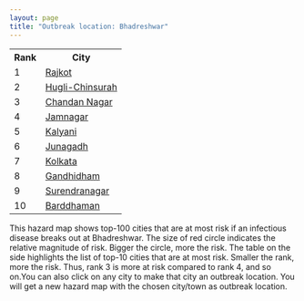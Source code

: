 ```yaml
---
layout: page
title: "Outbreak location: Bhadreshwar"
---
```

<div class="flex-container">
<div class="flex-item-left" id="mapid">
<script src="https://buda-magenta.github.io/hazard_map/load_map.js"></script>

<script>
var marker_outbreak = L.marker([22.910184, 69.899418],{"autoPan": true}).addTo(map); marker_outbreak.bindTooltip("Bhadreshwar").openTooltip();

var circle_1 = L.circle([22.305199, 70.802834], {"pane": "markerPane", "color": "red", "fill": true, "fillOpacity": 0.2, "fillRule": "evenodd", "lineCap": "round", "lineJoin": "round", "opacity": 1.0, "radius": 77103, "stroke": true, "weight": 3}).addTo(map);
circle_1.bindTooltip("Rajkot<br>rank: 1<br>hazard index: 0.077104")
circle_1.bindPopup('<a href="https://buda-magenta.github.io/hazard_map/Rajkot">Rajkot</a>')

var circle_2 = L.circle([22.901200, 88.389900], {"pane": "markerPane", "color": "red", "fill": true, "fillOpacity": 0.2, "fillRule": "evenodd", "lineCap": "round", "lineJoin": "round", "opacity": 1.0, "radius": 54794, "stroke": true, "weight": 3}).addTo(map);
circle_2.bindTooltip("Hugli-Chinsurah<br>rank: 2<br>hazard index: 0.054794")
circle_2.bindPopup('<a href="https://buda-magenta.github.io/hazard_map/Hugli-Chinsurah">Hugli-Chinsurah</a>')

var circle_3 = L.circle([26.505476, 93.977739], {"pane": "markerPane", "color": "red", "fill": true, "fillOpacity": 0.2, "fillRule": "evenodd", "lineCap": "round", "lineJoin": "round", "opacity": 1.0, "radius": 51621, "stroke": true, "weight": 3}).addTo(map);
circle_3.bindTooltip("Chandan Nagar<br>rank: 3<br>hazard index: 0.051622")
circle_3.bindPopup('<a href="https://buda-magenta.github.io/hazard_map/Chandan_Nagar">Chandan Nagar</a>')

var circle_4 = L.circle([22.473242, 70.055210], {"pane": "markerPane", "color": "red", "fill": true, "fillOpacity": 0.2, "fillRule": "evenodd", "lineCap": "round", "lineJoin": "round", "opacity": 1.0, "radius": 31710, "stroke": true, "weight": 3}).addTo(map);
circle_4.bindTooltip("Jamnagar<br>rank: 4<br>hazard index: 0.031711")
circle_4.bindPopup('<a href="https://buda-magenta.github.io/hazard_map/Jamnagar">Jamnagar</a>')

var circle_5 = L.circle([22.974972, 88.434591], {"pane": "markerPane", "color": "red", "fill": true, "fillOpacity": 0.2, "fillRule": "evenodd", "lineCap": "round", "lineJoin": "round", "opacity": 1.0, "radius": 31112, "stroke": true, "weight": 3}).addTo(map);
circle_5.bindTooltip("Kalyani<br>rank: 5<br>hazard index: 0.031112")
circle_5.bindPopup('<a href="https://buda-magenta.github.io/hazard_map/Kalyani">Kalyani</a>')

var circle_6 = L.circle([21.517410, 70.464275], {"pane": "markerPane", "color": "red", "fill": true, "fillOpacity": 0.2, "fillRule": "evenodd", "lineCap": "round", "lineJoin": "round", "opacity": 1.0, "radius": 19186, "stroke": true, "weight": 3}).addTo(map);
circle_6.bindTooltip("Junagadh<br>rank: 6<br>hazard index: 0.019186")
circle_6.bindPopup('<a href="https://buda-magenta.github.io/hazard_map/Junagadh">Junagadh</a>')

var circle_7 = L.circle([22.541418, 88.357691], {"pane": "markerPane", "color": "red", "fill": true, "fillOpacity": 0.2, "fillRule": "evenodd", "lineCap": "round", "lineJoin": "round", "opacity": 1.0, "radius": 15165, "stroke": true, "weight": 3}).addTo(map);
circle_7.bindTooltip("Kolkata<br>rank: 7<br>hazard index: 0.015165")
circle_7.bindPopup('<a href="https://buda-magenta.github.io/hazard_map/Kolkata">Kolkata</a>')

var circle_8 = L.circle([23.071874, 70.131715], {"pane": "markerPane", "color": "red", "fill": true, "fillOpacity": 0.2, "fillRule": "evenodd", "lineCap": "round", "lineJoin": "round", "opacity": 1.0, "radius": 14899, "stroke": true, "weight": 3}).addTo(map);
circle_8.bindTooltip("Gandhidham<br>rank: 8<br>hazard index: 0.014900")
circle_8.bindPopup('<a href="https://buda-magenta.github.io/hazard_map/Gandhidham">Gandhidham</a>')

var circle_9 = L.circle([22.750000, 71.666667], {"pane": "markerPane", "color": "red", "fill": true, "fillOpacity": 0.2, "fillRule": "evenodd", "lineCap": "round", "lineJoin": "round", "opacity": 1.0, "radius": 10653, "stroke": true, "weight": 3}).addTo(map);
circle_9.bindTooltip("Surendranagar<br>rank: 9<br>hazard index: 0.010654")
circle_9.bindPopup('<a href="https://buda-magenta.github.io/hazard_map/Surendranagar">Surendranagar</a>')

var circle_10 = L.circle([23.250000, 87.750000], {"pane": "markerPane", "color": "red", "fill": true, "fillOpacity": 0.2, "fillRule": "evenodd", "lineCap": "round", "lineJoin": "round", "opacity": 1.0, "radius": 10622, "stroke": true, "weight": 3}).addTo(map);
circle_10.bindTooltip("Barddhaman<br>rank: 10<br>hazard index: 0.010623")
circle_10.bindPopup('<a href="https://buda-magenta.github.io/hazard_map/Barddhaman">Barddhaman</a>')

var circle_11 = L.circle([21.640900, 69.611000], {"pane": "markerPane", "color": "red", "fill": true, "fillOpacity": 0.2, "fillRule": "evenodd", "lineCap": "round", "lineJoin": "round", "opacity": 1.0, "radius": 9114, "stroke": true, "weight": 3}).addTo(map);
circle_11.bindTooltip("Porbandar<br>rank: 11<br>hazard index: 0.009114")
circle_11.bindPopup('<a href="https://buda-magenta.github.io/hazard_map/Porbandar">Porbandar</a>')

var circle_12 = L.circle([23.247245, 69.668339], {"pane": "markerPane", "color": "red", "fill": true, "fillOpacity": 0.2, "fillRule": "evenodd", "lineCap": "round", "lineJoin": "round", "opacity": 1.0, "radius": 8814, "stroke": true, "weight": 3}).addTo(map);
circle_12.bindTooltip("Bhuj<br>rank: 12<br>hazard index: 0.008814")
circle_12.bindPopup('<a href="https://buda-magenta.github.io/hazard_map/Bhuj">Bhuj</a>')

var circle_13 = L.circle([22.168600, 71.668500], {"pane": "markerPane", "color": "red", "fill": true, "fillOpacity": 0.2, "fillRule": "evenodd", "lineCap": "round", "lineJoin": "round", "opacity": 1.0, "radius": 7806, "stroke": true, "weight": 3}).addTo(map);
circle_13.bindTooltip("Botad<br>rank: 13<br>hazard index: 0.007806")
circle_13.bindPopup('<a href="https://buda-magenta.github.io/hazard_map/Botad">Botad</a>')

var circle_14 = L.circle([21.764059, 70.616660], {"pane": "markerPane", "color": "red", "fill": true, "fillOpacity": 0.2, "fillRule": "evenodd", "lineCap": "round", "lineJoin": "round", "opacity": 1.0, "radius": 7102, "stroke": true, "weight": 3}).addTo(map);
circle_14.bindTooltip("Jetpur Navagadh<br>rank: 14<br>hazard index: 0.007102")
circle_14.bindPopup('<a href="https://buda-magenta.github.io/hazard_map/Jetpur_Navagadh">Jetpur Navagadh</a>')

var circle_15 = L.circle([21.972182, 70.795524], {"pane": "markerPane", "color": "red", "fill": true, "fillOpacity": 0.2, "fillRule": "evenodd", "lineCap": "round", "lineJoin": "round", "opacity": 1.0, "radius": 6713, "stroke": true, "weight": 3}).addTo(map);
circle_15.bindTooltip("Gondal<br>rank: 15<br>hazard index: 0.006714")
circle_15.bindPopup('<a href="https://buda-magenta.github.io/hazard_map/Gondal">Gondal</a>')

var circle_16 = L.circle([23.388901, 88.372439], {"pane": "markerPane", "color": "red", "fill": true, "fillOpacity": 0.2, "fillRule": "evenodd", "lineCap": "round", "lineJoin": "round", "opacity": 1.0, "radius": 4637, "stroke": true, "weight": 3}).addTo(map);
circle_16.bindTooltip("Nabadwip<br>rank: 16<br>hazard index: 0.004637")
circle_16.bindPopup('<a href="https://buda-magenta.github.io/hazard_map/Nabadwip">Nabadwip</a>')

var circle_17 = L.circle([22.965365, 88.403973], {"pane": "markerPane", "color": "red", "fill": true, "fillOpacity": 0.2, "fillRule": "evenodd", "lineCap": "round", "lineJoin": "round", "opacity": 1.0, "radius": 3834, "stroke": true, "weight": 3}).addTo(map);
circle_17.bindTooltip("Bansberia<br>rank: 17<br>hazard index: 0.003835")
circle_17.bindPopup('<a href="https://buda-magenta.github.io/hazard_map/Bansberia">Bansberia</a>')

var circle_18 = L.circle([23.021624, 72.579707], {"pane": "markerPane", "color": "red", "fill": true, "fillOpacity": 0.2, "fillRule": "evenodd", "lineCap": "round", "lineJoin": "round", "opacity": 1.0, "radius": 3717, "stroke": true, "weight": 3}).addTo(map);
circle_18.bindTooltip("Ahmedabad<br>rank: 18<br>hazard index: 0.003717")
circle_18.bindPopup('<a href="https://buda-magenta.github.io/hazard_map/Ahmedabad">Ahmedabad</a>')

var circle_19 = L.circle([20.905700, 70.378100], {"pane": "markerPane", "color": "red", "fill": true, "fillOpacity": 0.2, "fillRule": "evenodd", "lineCap": "round", "lineJoin": "round", "opacity": 1.0, "radius": 3137, "stroke": true, "weight": 3}).addTo(map);
circle_19.bindTooltip("Veraval<br>rank: 19<br>hazard index: 0.003138")
circle_19.bindPopup('<a href="https://buda-magenta.github.io/hazard_map/Veraval">Veraval</a>')

var circle_20 = L.circle([27.484460, 94.901945], {"pane": "markerPane", "color": "red", "fill": true, "fillOpacity": 0.2, "fillRule": "evenodd", "lineCap": "round", "lineJoin": "round", "opacity": 1.0, "radius": 2843, "stroke": true, "weight": 3}).addTo(map);
circle_20.bindTooltip("Dibrugarh<br>rank: 20<br>hazard index: 0.002844")
circle_20.bindPopup('<a href="https://buda-magenta.github.io/hazard_map/Dibrugarh">Dibrugarh</a>')

var circle_21 = L.circle([26.757793, 94.207965], {"pane": "markerPane", "color": "red", "fill": true, "fillOpacity": 0.2, "fillRule": "evenodd", "lineCap": "round", "lineJoin": "round", "opacity": 1.0, "radius": 2365, "stroke": true, "weight": 3}).addTo(map);
circle_21.bindTooltip("Jorhat<br>rank: 21<br>hazard index: 0.002365")
circle_21.bindPopup('<a href="https://buda-magenta.github.io/hazard_map/Jorhat">Jorhat</a>')

var circle_22 = L.circle([21.771884, 72.141645], {"pane": "markerPane", "color": "red", "fill": true, "fillOpacity": 0.2, "fillRule": "evenodd", "lineCap": "round", "lineJoin": "round", "opacity": 1.0, "radius": 1411, "stroke": true, "weight": 3}).addTo(map);
circle_22.bindTooltip("Bhavnagar<br>rank: 22<br>hazard index: 0.001411")
circle_22.bindPopup('<a href="https://buda-magenta.github.io/hazard_map/Bhavnagar">Bhavnagar</a>')

var circle_23 = L.circle([19.075990, 72.877393], {"pane": "markerPane", "color": "red", "fill": true, "fillOpacity": 0.2, "fillRule": "evenodd", "lineCap": "round", "lineJoin": "round", "opacity": 1.0, "radius": 1114, "stroke": true, "weight": 3}).addTo(map);
circle_23.bindTooltip("Mumbai<br>rank: 23<br>hazard index: 0.001115")
circle_23.bindPopup('<a href="https://buda-magenta.github.io/hazard_map/Mumbai">Mumbai</a>')

var circle_24 = L.circle([22.646958, 88.343612], {"pane": "markerPane", "color": "red", "fill": true, "fillOpacity": 0.2, "fillRule": "evenodd", "lineCap": "round", "lineJoin": "round", "opacity": 1.0, "radius": 986, "stroke": true, "weight": 3}).addTo(map);
circle_24.bindTooltip("Bally<br>rank: 24<br>hazard index: 0.000987")
circle_24.bindPopup('<a href="https://buda-magenta.github.io/hazard_map/Bally">Bally</a>')

var circle_25 = L.circle([25.264902, 82.985787], {"pane": "markerPane", "color": "red", "fill": true, "fillOpacity": 0.2, "fillRule": "evenodd", "lineCap": "round", "lineJoin": "round", "opacity": 1.0, "radius": 945, "stroke": true, "weight": 3}).addTo(map);
circle_25.bindTooltip("Morvi<br>rank: 25<br>hazard index: 0.000946")
circle_25.bindPopup('<a href="https://buda-magenta.github.io/hazard_map/Morvi">Morvi</a>')

var circle_26 = L.circle([23.535048, 87.338043], {"pane": "markerPane", "color": "red", "fill": true, "fillOpacity": 0.2, "fillRule": "evenodd", "lineCap": "round", "lineJoin": "round", "opacity": 1.0, "radius": 805, "stroke": true, "weight": 3}).addTo(map);
circle_26.bindTooltip("Durgapur<br>rank: 26<br>hazard index: 0.000805")
circle_26.bindPopup('<a href="https://buda-magenta.github.io/hazard_map/Durgapur">Durgapur</a>')

var circle_27 = L.circle([23.687130, 86.974659], {"pane": "markerPane", "color": "red", "fill": true, "fillOpacity": 0.2, "fillRule": "evenodd", "lineCap": "round", "lineJoin": "round", "opacity": 1.0, "radius": 742, "stroke": true, "weight": 3}).addTo(map);
circle_27.bindTooltip("Asansol<br>rank: 27<br>hazard index: 0.000742")
circle_27.bindPopup('<a href="https://buda-magenta.github.io/hazard_map/Asansol">Asansol</a>')

var circle_28 = L.circle([22.754995, 88.341667], {"pane": "markerPane", "color": "red", "fill": true, "fillOpacity": 0.2, "fillRule": "evenodd", "lineCap": "round", "lineJoin": "round", "opacity": 1.0, "radius": 619, "stroke": true, "weight": 3}).addTo(map);
circle_28.bindTooltip("Serampore<br>rank: 28<br>hazard index: 0.000620")
circle_28.bindPopup('<a href="https://buda-magenta.github.io/hazard_map/Serampore">Serampore</a>')

var circle_29 = L.circle([22.667046, 88.341146], {"pane": "markerPane", "color": "red", "fill": true, "fillOpacity": 0.2, "fillRule": "evenodd", "lineCap": "round", "lineJoin": "round", "opacity": 1.0, "radius": 548, "stroke": true, "weight": 3}).addTo(map);
circle_29.bindTooltip("Uttarpara<br>rank: 29<br>hazard index: 0.000549")
circle_29.bindPopup('<a href="https://buda-magenta.github.io/hazard_map/Uttarpara">Uttarpara</a>')

var circle_30 = L.circle([21.170200, 72.831100], {"pane": "markerPane", "color": "red", "fill": true, "fillOpacity": 0.2, "fillRule": "evenodd", "lineCap": "round", "lineJoin": "round", "opacity": 1.0, "radius": 537, "stroke": true, "weight": 3}).addTo(map);
circle_30.bindTooltip("Surat<br>rank: 30<br>hazard index: 0.000538")
circle_30.bindPopup('<a href="https://buda-magenta.github.io/hazard_map/Surat">Surat</a>')

var circle_31 = L.circle([20.866667, 70.750000], {"pane": "markerPane", "color": "red", "fill": true, "fillOpacity": 0.2, "fillRule": "evenodd", "lineCap": "round", "lineJoin": "round", "opacity": 1.0, "radius": 516, "stroke": true, "weight": 3}).addTo(map);
circle_31.bindTooltip("Amreli<br>rank: 31<br>hazard index: 0.000516")
circle_31.bindPopup('<a href="https://buda-magenta.github.io/hazard_map/Amreli">Amreli</a>')

var circle_32 = L.circle([24.965712, 88.127778], {"pane": "markerPane", "color": "red", "fill": true, "fillOpacity": 0.2, "fillRule": "evenodd", "lineCap": "round", "lineJoin": "round", "opacity": 1.0, "radius": 506, "stroke": true, "weight": 3}).addTo(map);
circle_32.bindTooltip("English Bazar<br>rank: 32<br>hazard index: 0.000507")
circle_32.bindPopup('<a href="https://buda-magenta.github.io/hazard_map/English_Bazar">English Bazar</a>')

var circle_33 = L.circle([24.170979, 72.436638], {"pane": "markerPane", "color": "red", "fill": true, "fillOpacity": 0.2, "fillRule": "evenodd", "lineCap": "round", "lineJoin": "round", "opacity": 1.0, "radius": 498, "stroke": true, "weight": 3}).addTo(map);
circle_33.bindTooltip("Palanpur<br>rank: 33<br>hazard index: 0.000498")
circle_33.bindPopup('<a href="https://buda-magenta.github.io/hazard_map/Palanpur">Palanpur</a>')

var circle_34 = L.circle([22.591260, 88.390964], {"pane": "markerPane", "color": "red", "fill": true, "fillOpacity": 0.2, "fillRule": "evenodd", "lineCap": "round", "lineJoin": "round", "opacity": 1.0, "radius": 443, "stroke": true, "weight": 3}).addTo(map);
circle_34.bindTooltip("Bidhan Nagar<br>rank: 34<br>hazard index: 0.000444")
circle_34.bindPopup('<a href="https://buda-magenta.github.io/hazard_map/Bidhan_Nagar">Bidhan Nagar</a>')

var circle_35 = L.circle([26.296772, 73.035143], {"pane": "markerPane", "color": "red", "fill": true, "fillOpacity": 0.2, "fillRule": "evenodd", "lineCap": "round", "lineJoin": "round", "opacity": 1.0, "radius": 441, "stroke": true, "weight": 3}).addTo(map);
circle_35.bindTooltip("Jodhpur<br>rank: 35<br>hazard index: 0.000442")
circle_35.bindPopup('<a href="https://buda-magenta.github.io/hazard_map/Jodhpur">Jodhpur</a>')

var circle_36 = L.circle([24.268349, 72.204387], {"pane": "markerPane", "color": "red", "fill": true, "fillOpacity": 0.2, "fillRule": "evenodd", "lineCap": "round", "lineJoin": "round", "opacity": 1.0, "radius": 435, "stroke": true, "weight": 3}).addTo(map);
circle_36.bindTooltip("Deesa<br>rank: 36<br>hazard index: 0.000436")
circle_36.bindPopup('<a href="https://buda-magenta.github.io/hazard_map/Deesa">Deesa</a>')

var circle_37 = L.circle([22.726141, 88.343487], {"pane": "markerPane", "color": "red", "fill": true, "fillOpacity": 0.2, "fillRule": "evenodd", "lineCap": "round", "lineJoin": "round", "opacity": 1.0, "radius": 421, "stroke": true, "weight": 3}).addTo(map);
circle_37.bindTooltip("Rishra<br>rank: 37<br>hazard index: 0.000421")
circle_37.bindPopup('<a href="https://buda-magenta.github.io/hazard_map/Rishra">Rishra</a>')

var circle_38 = L.circle([26.304149, 92.716060], {"pane": "markerPane", "color": "red", "fill": true, "fillOpacity": 0.2, "fillRule": "evenodd", "lineCap": "round", "lineJoin": "round", "opacity": 1.0, "radius": 419, "stroke": true, "weight": 3}).addTo(map);
circle_38.bindTooltip("Nagaon<br>rank: 38<br>hazard index: 0.000419")
circle_38.bindPopup('<a href="https://buda-magenta.github.io/hazard_map/Nagaon">Nagaon</a>')

var circle_39 = L.circle([22.794910, 88.331772], {"pane": "markerPane", "color": "red", "fill": true, "fillOpacity": 0.2, "fillRule": "evenodd", "lineCap": "round", "lineJoin": "round", "opacity": 1.0, "radius": 409, "stroke": true, "weight": 3}).addTo(map);
circle_39.bindTooltip("Baidyabati<br>rank: 39<br>hazard index: 0.000409")
circle_39.bindPopup('<a href="https://buda-magenta.github.io/hazard_map/Baidyabati">Baidyabati</a>')

var circle_40 = L.circle([25.913591, 93.728371], {"pane": "markerPane", "color": "red", "fill": true, "fillOpacity": 0.2, "fillRule": "evenodd", "lineCap": "round", "lineJoin": "round", "opacity": 1.0, "radius": 384, "stroke": true, "weight": 3}).addTo(map);
circle_40.bindTooltip("Dimapur<br>rank: 40<br>hazard index: 0.000385")
circle_40.bindPopup('<a href="https://buda-magenta.github.io/hazard_map/Dimapur">Dimapur</a>')

var circle_41 = L.circle([26.616957, 92.765007], {"pane": "markerPane", "color": "red", "fill": true, "fillOpacity": 0.2, "fillRule": "evenodd", "lineCap": "round", "lineJoin": "round", "opacity": 1.0, "radius": 366, "stroke": true, "weight": 3}).addTo(map);
circle_41.bindTooltip("Tezpur<br>rank: 41<br>hazard index: 0.000367")
circle_41.bindPopup('<a href="https://buda-magenta.github.io/hazard_map/Tezpur">Tezpur</a>')

var circle_42 = L.circle([26.180598, 91.753943], {"pane": "markerPane", "color": "red", "fill": true, "fillOpacity": 0.2, "fillRule": "evenodd", "lineCap": "round", "lineJoin": "round", "opacity": 1.0, "radius": 306, "stroke": true, "weight": 3}).addTo(map);
circle_42.bindTooltip("Guwahati<br>rank: 42<br>hazard index: 0.000307")
circle_42.bindPopup('<a href="https://buda-magenta.github.io/hazard_map/Guwahati">Guwahati</a>')

var circle_43 = L.circle([28.651718, 77.221939], {"pane": "markerPane", "color": "red", "fill": true, "fillOpacity": 0.2, "fillRule": "evenodd", "lineCap": "round", "lineJoin": "round", "opacity": 1.0, "radius": 278, "stroke": true, "weight": 3}).addTo(map);
circle_43.bindTooltip("Delhi<br>rank: 43<br>hazard index: 0.000278")
circle_43.bindPopup('<a href="https://buda-magenta.github.io/hazard_map/Delhi">Delhi</a>')

var circle_44 = L.circle([25.680654, 88.124646], {"pane": "markerPane", "color": "red", "fill": true, "fillOpacity": 0.2, "fillRule": "evenodd", "lineCap": "round", "lineJoin": "round", "opacity": 1.0, "radius": 249, "stroke": true, "weight": 3}).addTo(map);
circle_44.bindTooltip("Raiganj<br>rank: 44<br>hazard index: 0.000250")
circle_44.bindPopup('<a href="https://buda-magenta.github.io/hazard_map/Raiganj">Raiganj</a>')

var circle_45 = L.circle([22.508621, 88.253218], {"pane": "markerPane", "color": "red", "fill": true, "fillOpacity": 0.2, "fillRule": "evenodd", "lineCap": "round", "lineJoin": "round", "opacity": 1.0, "radius": 236, "stroke": true, "weight": 3}).addTo(map);
circle_45.bindTooltip("Maheshtala<br>rank: 45<br>hazard index: 0.000236")
circle_45.bindPopup('<a href="https://buda-magenta.github.io/hazard_map/Maheshtala">Maheshtala</a>')

var circle_46 = L.circle([22.472223, 88.093845], {"pane": "markerPane", "color": "red", "fill": true, "fillOpacity": 0.2, "fillRule": "evenodd", "lineCap": "round", "lineJoin": "round", "opacity": 1.0, "radius": 222, "stroke": true, "weight": 3}).addTo(map);
circle_46.bindTooltip("Uluberia<br>rank: 46<br>hazard index: 0.000222")
circle_46.bindPopup('<a href="https://buda-magenta.github.io/hazard_map/Uluberia">Uluberia</a>')

var circle_47 = L.circle([26.716413, 88.430992], {"pane": "markerPane", "color": "red", "fill": true, "fillOpacity": 0.2, "fillRule": "evenodd", "lineCap": "round", "lineJoin": "round", "opacity": 1.0, "radius": 219, "stroke": true, "weight": 3}).addTo(map);
circle_47.bindTooltip("Siliguri<br>rank: 47<br>hazard index: 0.000220")
circle_47.bindPopup('<a href="https://buda-magenta.github.io/hazard_map/Siliguri">Siliguri</a>')

var circle_48 = L.circle([22.297314, 73.194257], {"pane": "markerPane", "color": "red", "fill": true, "fillOpacity": 0.2, "fillRule": "evenodd", "lineCap": "round", "lineJoin": "round", "opacity": 1.0, "radius": 214, "stroke": true, "weight": 3}).addTo(map);
circle_48.bindTooltip("Vadodara<br>rank: 48<br>hazard index: 0.000214")
circle_48.bindPopup('<a href="https://buda-magenta.github.io/hazard_map/Vadodara">Vadodara</a>')

var circle_49 = L.circle([22.695034, 88.377060], {"pane": "markerPane", "color": "red", "fill": true, "fillOpacity": 0.2, "fillRule": "evenodd", "lineCap": "round", "lineJoin": "round", "opacity": 1.0, "radius": 201, "stroke": true, "weight": 3}).addTo(map);
circle_49.bindTooltip("Panihati<br>rank: 49<br>hazard index: 0.000202")
circle_49.bindPopup('<a href="https://buda-magenta.github.io/hazard_map/Panihati">Panihati</a>')

var circle_50 = L.circle([24.800609, 93.937000], {"pane": "markerPane", "color": "red", "fill": true, "fillOpacity": 0.2, "fillRule": "evenodd", "lineCap": "round", "lineJoin": "round", "opacity": 1.0, "radius": 200, "stroke": true, "weight": 3}).addTo(map);
circle_50.bindTooltip("Imphal<br>rank: 50<br>hazard index: 0.000201")
circle_50.bindPopup('<a href="https://buda-magenta.github.io/hazard_map/Imphal">Imphal</a>')

var circle_51 = L.circle([22.670728, 88.376342], {"pane": "markerPane", "color": "red", "fill": true, "fillOpacity": 0.2, "fillRule": "evenodd", "lineCap": "round", "lineJoin": "round", "opacity": 1.0, "radius": 177, "stroke": true, "weight": 3}).addTo(map);
circle_51.bindTooltip("Kamarhati<br>rank: 51<br>hazard index: 0.000177")
circle_51.bindPopup('<a href="https://buda-magenta.github.io/hazard_map/Kamarhati">Kamarhati</a>')

var circle_52 = L.circle([22.890183, 88.426939], {"pane": "markerPane", "color": "red", "fill": true, "fillOpacity": 0.2, "fillRule": "evenodd", "lineCap": "round", "lineJoin": "round", "opacity": 1.0, "radius": 173, "stroke": true, "weight": 3}).addTo(map);
circle_52.bindTooltip("Naihati<br>rank: 52<br>hazard index: 0.000173")
circle_52.bindPopup('<a href="https://buda-magenta.github.io/hazard_map/Naihati">Naihati</a>')

var circle_53 = L.circle([23.730215, 86.839671], {"pane": "markerPane", "color": "red", "fill": true, "fillOpacity": 0.2, "fillRule": "evenodd", "lineCap": "round", "lineJoin": "round", "opacity": 1.0, "radius": 165, "stroke": true, "weight": 3}).addTo(map);
circle_53.bindTooltip("Kulti<br>rank: 53<br>hazard index: 0.000165")
circle_53.bindPopup('<a href="https://buda-magenta.github.io/hazard_map/Kulti">Kulti</a>')

var circle_54 = L.circle([22.707369, 88.374437], {"pane": "markerPane", "color": "red", "fill": true, "fillOpacity": 0.2, "fillRule": "evenodd", "lineCap": "round", "lineJoin": "round", "opacity": 1.0, "radius": 151, "stroke": true, "weight": 3}).addTo(map);
circle_54.bindTooltip("Baranagar<br>rank: 54<br>hazard index: 0.000151")
circle_54.bindPopup('<a href="https://buda-magenta.github.io/hazard_map/Baranagar">Baranagar</a>')

var circle_55 = L.circle([22.717624, 88.488953], {"pane": "markerPane", "color": "red", "fill": true, "fillOpacity": 0.2, "fillRule": "evenodd", "lineCap": "round", "lineJoin": "round", "opacity": 1.0, "radius": 149, "stroke": true, "weight": 3}).addTo(map);
circle_55.bindTooltip("Barasat<br>rank: 55<br>hazard index: 0.000149")
circle_55.bindPopup('<a href="https://buda-magenta.github.io/hazard_map/Barasat">Barasat</a>')

var circle_56 = L.circle([23.774057, 71.683735], {"pane": "markerPane", "color": "red", "fill": true, "fillOpacity": 0.2, "fillRule": "evenodd", "lineCap": "round", "lineJoin": "round", "opacity": 1.0, "radius": 135, "stroke": true, "weight": 3}).addTo(map);
circle_56.bindTooltip("Patan<br>rank: 56<br>hazard index: 0.000135")
circle_56.bindPopup('<a href="https://buda-magenta.github.io/hazard_map/Patan">Patan</a>')

var circle_57 = L.circle([25.286698, 87.132254], {"pane": "markerPane", "color": "red", "fill": true, "fillOpacity": 0.2, "fillRule": "evenodd", "lineCap": "round", "lineJoin": "round", "opacity": 1.0, "radius": 126, "stroke": true, "weight": 3}).addTo(map);
circle_57.bindTooltip("Bhagalpur<br>rank: 57<br>hazard index: 0.000126")
circle_57.bindPopup('<a href="https://buda-magenta.github.io/hazard_map/Bhagalpur">Bhagalpur</a>')

var circle_58 = L.circle([25.133173, 86.525040], {"pane": "markerPane", "color": "red", "fill": true, "fillOpacity": 0.2, "fillRule": "evenodd", "lineCap": "round", "lineJoin": "round", "opacity": 1.0, "radius": 108, "stroke": true, "weight": 3}).addTo(map);
circle_58.bindTooltip("Kharagpur<br>rank: 58<br>hazard index: 0.000108")
circle_58.bindPopup('<a href="https://buda-magenta.github.io/hazard_map/Kharagpur">Kharagpur</a>')

var circle_59 = L.circle([12.979120, 77.591300], {"pane": "markerPane", "color": "red", "fill": true, "fillOpacity": 0.2, "fillRule": "evenodd", "lineCap": "round", "lineJoin": "round", "opacity": 1.0, "radius": 107, "stroke": true, "weight": 3}).addTo(map);
circle_59.bindTooltip("Bangalore<br>rank: 59<br>hazard index: 0.000108")
circle_59.bindPopup('<a href="https://buda-magenta.github.io/hazard_map/Bangalore">Bangalore</a>')

var circle_60 = L.circle([22.028124, 88.063265], {"pane": "markerPane", "color": "red", "fill": true, "fillOpacity": 0.2, "fillRule": "evenodd", "lineCap": "round", "lineJoin": "round", "opacity": 1.0, "radius": 105, "stroke": true, "weight": 3}).addTo(map);
circle_60.bindTooltip("Haldia<br>rank: 60<br>hazard index: 0.000106")
circle_60.bindPopup('<a href="https://buda-magenta.github.io/hazard_map/Haldia">Haldia</a>')

var circle_61 = L.circle([22.694792, 88.453018], {"pane": "markerPane", "color": "red", "fill": true, "fillOpacity": 0.2, "fillRule": "evenodd", "lineCap": "round", "lineJoin": "round", "opacity": 1.0, "radius": 104, "stroke": true, "weight": 3}).addTo(map);
circle_61.bindTooltip("Madhyamgram<br>rank: 61<br>hazard index: 0.000105")
circle_61.bindPopup('<a href="https://buda-magenta.github.io/hazard_map/Madhyamgram">Madhyamgram</a>')

var circle_62 = L.circle([24.379576, 88.585573], {"pane": "markerPane", "color": "red", "fill": true, "fillOpacity": 0.2, "fillRule": "evenodd", "lineCap": "round", "lineJoin": "round", "opacity": 1.0, "radius": 102, "stroke": true, "weight": 3}).addTo(map);
circle_62.bindTooltip("Baharampur<br>rank: 62<br>hazard index: 0.000103")
circle_62.bindPopup('<a href="https://buda-magenta.github.io/hazard_map/Baharampur">Baharampur</a>')

var circle_63 = L.circle([20.266777, 85.843559], {"pane": "markerPane", "color": "red", "fill": true, "fillOpacity": 0.2, "fillRule": "evenodd", "lineCap": "round", "lineJoin": "round", "opacity": 1.0, "radius": 97, "stroke": true, "weight": 3}).addTo(map);
circle_63.bindTooltip("Bhubaneswar<br>rank: 63<br>hazard index: 0.000097")
circle_63.bindPopup('<a href="https://buda-magenta.github.io/hazard_map/Bhubaneswar">Bhubaneswar</a>')

var circle_64 = L.circle([26.083143, 86.032571], {"pane": "markerPane", "color": "red", "fill": true, "fillOpacity": 0.2, "fillRule": "evenodd", "lineCap": "round", "lineJoin": "round", "opacity": 1.0, "radius": 93, "stroke": true, "weight": 3}).addTo(map);
circle_64.bindTooltip("Darbhanga<br>rank: 64<br>hazard index: 0.000093")
circle_64.bindPopup('<a href="https://buda-magenta.github.io/hazard_map/Darbhanga">Darbhanga</a>')

var circle_65 = L.circle([25.609324, 85.123525], {"pane": "markerPane", "color": "red", "fill": true, "fillOpacity": 0.2, "fillRule": "evenodd", "lineCap": "round", "lineJoin": "round", "opacity": 1.0, "radius": 90, "stroke": true, "weight": 3}).addTo(map);
circle_65.bindTooltip("Patna<br>rank: 65<br>hazard index: 0.000091")
circle_65.bindPopup('<a href="https://buda-magenta.github.io/hazard_map/Patna">Patna</a>')

var circle_66 = L.circle([21.735348, 81.944459], {"pane": "markerPane", "color": "red", "fill": true, "fillOpacity": 0.2, "fillRule": "evenodd", "lineCap": "round", "lineJoin": "round", "opacity": 1.0, "radius": 83, "stroke": true, "weight": 3}).addTo(map);
circle_66.bindTooltip("Bhatpara<br>rank: 66<br>hazard index: 0.000083")
circle_66.bindPopup('<a href="https://buda-magenta.github.io/hazard_map/Bhatpara">Bhatpara</a>')

var circle_67 = L.circle([22.840800, 88.653500], {"pane": "markerPane", "color": "red", "fill": true, "fillOpacity": 0.2, "fillRule": "evenodd", "lineCap": "round", "lineJoin": "round", "opacity": 1.0, "radius": 80, "stroke": true, "weight": 3}).addTo(map);
circle_67.bindTooltip("Habra<br>rank: 67<br>hazard index: 0.000081")
circle_67.bindPopup('<a href="https://buda-magenta.github.io/hazard_map/Habra">Habra</a>')

var circle_68 = L.circle([22.870214, 88.419608], {"pane": "markerPane", "color": "red", "fill": true, "fillOpacity": 0.2, "fillRule": "evenodd", "lineCap": "round", "lineJoin": "round", "opacity": 1.0, "radius": 79, "stroke": true, "weight": 3}).addTo(map);
circle_68.bindTooltip("Barrackpur<br>rank: 68<br>hazard index: 0.000080")
circle_68.bindPopup('<a href="https://buda-magenta.github.io/hazard_map/Barrackpur">Barrackpur</a>')

var circle_69 = L.circle([17.388786, 78.461065], {"pane": "markerPane", "color": "red", "fill": true, "fillOpacity": 0.2, "fillRule": "evenodd", "lineCap": "round", "lineJoin": "round", "opacity": 1.0, "radius": 79, "stroke": true, "weight": 3}).addTo(map);
circle_69.bindTooltip("Hyderabad<br>rank: 69<br>hazard index: 0.000079")
circle_69.bindPopup('<a href="https://buda-magenta.github.io/hazard_map/Hyderabad">Hyderabad</a>')

var circle_70 = L.circle([23.405848, 88.495893], {"pane": "markerPane", "color": "red", "fill": true, "fillOpacity": 0.2, "fillRule": "evenodd", "lineCap": "round", "lineJoin": "round", "opacity": 1.0, "radius": 78, "stroke": true, "weight": 3}).addTo(map);
circle_70.bindTooltip("Krishnanagar<br>rank: 70<br>hazard index: 0.000078")
circle_70.bindPopup('<a href="https://buda-magenta.github.io/hazard_map/Krishnanagar">Krishnanagar</a>')

var circle_71 = L.circle([13.083694, 80.270186], {"pane": "markerPane", "color": "red", "fill": true, "fillOpacity": 0.2, "fillRule": "evenodd", "lineCap": "round", "lineJoin": "round", "opacity": 1.0, "radius": 78, "stroke": true, "weight": 3}).addTo(map);
circle_71.bindTooltip("Chennai<br>rank: 71<br>hazard index: 0.000078")
circle_71.bindPopup('<a href="https://buda-magenta.github.io/hazard_map/Chennai">Chennai</a>')

var circle_72 = L.circle([23.259346, 88.437212], {"pane": "markerPane", "color": "red", "fill": true, "fillOpacity": 0.2, "fillRule": "evenodd", "lineCap": "round", "lineJoin": "round", "opacity": 1.0, "radius": 77, "stroke": true, "weight": 3}).addTo(map);
circle_72.bindTooltip("Santipur<br>rank: 72<br>hazard index: 0.000078")
circle_72.bindPopup('<a href="https://buda-magenta.github.io/hazard_map/Santipur">Santipur</a>')

var circle_73 = L.circle([25.560900, 87.647654], {"pane": "markerPane", "color": "red", "fill": true, "fillOpacity": 0.2, "fillRule": "evenodd", "lineCap": "round", "lineJoin": "round", "opacity": 1.0, "radius": 77, "stroke": true, "weight": 3}).addTo(map);
circle_73.bindTooltip("Katihar<br>rank: 73<br>hazard index: 0.000077")
circle_73.bindPopup('<a href="https://buda-magenta.github.io/hazard_map/Katihar">Katihar</a>')

var circle_74 = L.circle([22.661196, 88.866022], {"pane": "markerPane", "color": "red", "fill": true, "fillOpacity": 0.2, "fillRule": "evenodd", "lineCap": "round", "lineJoin": "round", "opacity": 1.0, "radius": 72, "stroke": true, "weight": 3}).addTo(map);
circle_74.bindTooltip("Basirhat<br>rank: 74<br>hazard index: 0.000072")
circle_74.bindPopup('<a href="https://buda-magenta.github.io/hazard_map/Basirhat">Basirhat</a>')

var circle_75 = L.circle([23.332200, 86.361600], {"pane": "markerPane", "color": "red", "fill": true, "fillOpacity": 0.2, "fillRule": "evenodd", "lineCap": "round", "lineJoin": "round", "opacity": 1.0, "radius": 70, "stroke": true, "weight": 3}).addTo(map);
circle_75.bindTooltip("Purulia<br>rank: 75<br>hazard index: 0.000071")
circle_75.bindPopup('<a href="https://buda-magenta.github.io/hazard_map/Purulia">Purulia</a>')

var circle_76 = L.circle([26.915458, 75.818982], {"pane": "markerPane", "color": "red", "fill": true, "fillOpacity": 0.2, "fillRule": "evenodd", "lineCap": "round", "lineJoin": "round", "opacity": 1.0, "radius": 70, "stroke": true, "weight": 3}).addTo(map);
circle_76.bindTooltip("Jaipur<br>rank: 76<br>hazard index: 0.000070")
circle_76.bindPopup('<a href="https://buda-magenta.github.io/hazard_map/Jaipur">Jaipur</a>')

var circle_77 = L.circle([22.920982, 88.437022], {"pane": "markerPane", "color": "red", "fill": true, "fillOpacity": 0.2, "fillRule": "evenodd", "lineCap": "round", "lineJoin": "round", "opacity": 1.0, "radius": 66, "stroke": true, "weight": 3}).addTo(map);
circle_77.bindTooltip("Halisahar<br>rank: 77<br>hazard index: 0.000066")
circle_77.bindPopup('<a href="https://buda-magenta.github.io/hazard_map/Halisahar">Halisahar</a>')

var circle_78 = L.circle([22.949011, 88.435910], {"pane": "markerPane", "color": "red", "fill": true, "fillOpacity": 0.2, "fillRule": "evenodd", "lineCap": "round", "lineJoin": "round", "opacity": 1.0, "radius": 63, "stroke": true, "weight": 3}).addTo(map);
circle_78.bindTooltip("Kanchrapara<br>rank: 78<br>hazard index: 0.000064")
circle_78.bindPopup('<a href="https://buda-magenta.github.io/hazard_map/Kanchrapara">Kanchrapara</a>')

var circle_79 = L.circle([19.194329, 72.970178], {"pane": "markerPane", "color": "red", "fill": true, "fillOpacity": 0.2, "fillRule": "evenodd", "lineCap": "round", "lineJoin": "round", "opacity": 1.0, "radius": 62, "stroke": true, "weight": 3}).addTo(map);
circle_79.bindTooltip("Thane<br>rank: 79<br>hazard index: 0.000062")
circle_79.bindPopup('<a href="https://buda-magenta.github.io/hazard_map/Thane">Thane</a>')

var circle_80 = L.circle([22.741920, 88.379201], {"pane": "markerPane", "color": "red", "fill": true, "fillOpacity": 0.2, "fillRule": "evenodd", "lineCap": "round", "lineJoin": "round", "opacity": 1.0, "radius": 61, "stroke": true, "weight": 3}).addTo(map);
circle_80.bindTooltip("Titagarh<br>rank: 80<br>hazard index: 0.000061")
circle_80.bindPopup('<a href="https://buda-magenta.github.io/hazard_map/Titagarh">Titagarh</a>')

var circle_81 = L.circle([22.801519, 86.202958], {"pane": "markerPane", "color": "red", "fill": true, "fillOpacity": 0.2, "fillRule": "evenodd", "lineCap": "round", "lineJoin": "round", "opacity": 1.0, "radius": 60, "stroke": true, "weight": 3}).addTo(map);
circle_81.bindTooltip("Jamshedpur<br>rank: 81<br>hazard index: 0.000060")
circle_81.bindPopup('<a href="https://buda-magenta.github.io/hazard_map/Jamshedpur">Jamshedpur</a>')

var circle_82 = L.circle([23.056882, 88.781851], {"pane": "markerPane", "color": "red", "fill": true, "fillOpacity": 0.2, "fillRule": "evenodd", "lineCap": "round", "lineJoin": "round", "opacity": 1.0, "radius": 59, "stroke": true, "weight": 3}).addTo(map);
circle_82.bindTooltip("Bongaon<br>rank: 82<br>hazard index: 0.000059")
circle_82.bindPopup('<a href="https://buda-magenta.github.io/hazard_map/Bongaon">Bongaon</a>')

var circle_83 = L.circle([22.715699, 88.381582], {"pane": "markerPane", "color": "red", "fill": true, "fillOpacity": 0.2, "fillRule": "evenodd", "lineCap": "round", "lineJoin": "round", "opacity": 1.0, "radius": 57, "stroke": true, "weight": 3}).addTo(map);
circle_83.bindTooltip("Khardaha<br>rank: 83<br>hazard index: 0.000057")
circle_83.bindPopup('<a href="https://buda-magenta.github.io/hazard_map/Khardaha">Khardaha</a>')

var circle_84 = L.circle([26.838100, 80.934600], {"pane": "markerPane", "color": "red", "fill": true, "fillOpacity": 0.2, "fillRule": "evenodd", "lineCap": "round", "lineJoin": "round", "opacity": 1.0, "radius": 57, "stroke": true, "weight": 3}).addTo(map);
circle_84.bindTooltip("Lucknow<br>rank: 84<br>hazard index: 0.000057")
circle_84.bindPopup('<a href="https://buda-magenta.github.io/hazard_map/Lucknow">Lucknow</a>')

var circle_85 = L.circle([23.666667, 72.500000], {"pane": "markerPane", "color": "red", "fill": true, "fillOpacity": 0.2, "fillRule": "evenodd", "lineCap": "round", "lineJoin": "round", "opacity": 1.0, "radius": 56, "stroke": true, "weight": 3}).addTo(map);
circle_85.bindTooltip("Mahesana<br>rank: 85<br>hazard index: 0.000057")
circle_85.bindPopup('<a href="https://buda-magenta.github.io/hazard_map/Mahesana">Mahesana</a>')

var circle_86 = L.circle([23.131954, 87.207397], {"pane": "markerPane", "color": "red", "fill": true, "fillOpacity": 0.2, "fillRule": "evenodd", "lineCap": "round", "lineJoin": "round", "opacity": 1.0, "radius": 51, "stroke": true, "weight": 3}).addTo(map);
circle_86.bindTooltip("Bankura<br>rank: 86<br>hazard index: 0.000051")
circle_86.bindPopup('<a href="https://buda-magenta.github.io/hazard_map/Bankura">Bankura</a>')

var circle_87 = L.circle([26.148658, 85.340013], {"pane": "markerPane", "color": "red", "fill": true, "fillOpacity": 0.2, "fillRule": "evenodd", "lineCap": "round", "lineJoin": "round", "opacity": 1.0, "radius": 48, "stroke": true, "weight": 3}).addTo(map);
circle_87.bindTooltip("Muzaffarpur<br>rank: 87<br>hazard index: 0.000048")
circle_87.bindPopup('<a href="https://buda-magenta.github.io/hazard_map/Muzaffarpur">Muzaffarpur</a>')

var circle_88 = L.circle([25.720581, 85.255560], {"pane": "markerPane", "color": "red", "fill": true, "fillOpacity": 0.2, "fillRule": "evenodd", "lineCap": "round", "lineJoin": "round", "opacity": 1.0, "radius": 46, "stroke": true, "weight": 3}).addTo(map);
circle_88.bindTooltip("Hajipur<br>rank: 88<br>hazard index: 0.000047")
circle_88.bindPopup('<a href="https://buda-magenta.github.io/hazard_map/Hajipur">Hajipur</a>')

var circle_89 = L.circle([18.521428, 73.854454], {"pane": "markerPane", "color": "red", "fill": true, "fillOpacity": 0.2, "fillRule": "evenodd", "lineCap": "round", "lineJoin": "round", "opacity": 1.0, "radius": 46, "stroke": true, "weight": 3}).addTo(map);
circle_89.bindTooltip("Pune<br>rank: 89<br>hazard index: 0.000047")
circle_89.bindPopup('<a href="https://buda-magenta.github.io/hazard_map/Pune">Pune</a>')

var circle_90 = L.circle([25.572433, 83.609605], {"pane": "markerPane", "color": "red", "fill": true, "fillOpacity": 0.2, "fillRule": "evenodd", "lineCap": "round", "lineJoin": "round", "opacity": 1.0, "radius": 44, "stroke": true, "weight": 3}).addTo(map);
circle_90.bindTooltip("Medinipur<br>rank: 90<br>hazard index: 0.000044")
circle_90.bindPopup('<a href="https://buda-magenta.github.io/hazard_map/Medinipur">Medinipur</a>')

var circle_91 = L.circle([23.795281, 86.430964], {"pane": "markerPane", "color": "red", "fill": true, "fillOpacity": 0.2, "fillRule": "evenodd", "lineCap": "round", "lineJoin": "round", "opacity": 1.0, "radius": 43, "stroke": true, "weight": 3}).addTo(map);
circle_91.bindTooltip("Dhanbad<br>rank: 91<br>hazard index: 0.000044")
circle_91.bindPopup('<a href="https://buda-magenta.github.io/hazard_map/Dhanbad">Dhanbad</a>')

var circle_92 = L.circle([23.831238, 91.282382], {"pane": "markerPane", "color": "red", "fill": true, "fillOpacity": 0.2, "fillRule": "evenodd", "lineCap": "round", "lineJoin": "round", "opacity": 1.0, "radius": 43, "stroke": true, "weight": 3}).addTo(map);
circle_92.bindTooltip("Agartala<br>rank: 92<br>hazard index: 0.000044")
circle_92.bindPopup('<a href="https://buda-magenta.github.io/hazard_map/Agartala">Agartala</a>')

var circle_93 = L.circle([23.370035, 85.325013], {"pane": "markerPane", "color": "red", "fill": true, "fillOpacity": 0.2, "fillRule": "evenodd", "lineCap": "round", "lineJoin": "round", "opacity": 1.0, "radius": 41, "stroke": true, "weight": 3}).addTo(map);
circle_93.bindTooltip("Ranchi<br>rank: 93<br>hazard index: 0.000041")
circle_93.bindPopup('<a href="https://buda-magenta.github.io/hazard_map/Ranchi">Ranchi</a>')

var circle_94 = L.circle([17.723128, 83.301284], {"pane": "markerPane", "color": "red", "fill": true, "fillOpacity": 0.2, "fillRule": "evenodd", "lineCap": "round", "lineJoin": "round", "opacity": 1.0, "radius": 39, "stroke": true, "weight": 3}).addTo(map);
circle_94.bindTooltip("Visakhapatnam<br>rank: 94<br>hazard index: 0.000040")
circle_94.bindPopup('<a href="https://buda-magenta.github.io/hazard_map/Visakhapatnam">Visakhapatnam</a>')

var circle_95 = L.circle([23.223288, 72.649227], {"pane": "markerPane", "color": "red", "fill": true, "fillOpacity": 0.2, "fillRule": "evenodd", "lineCap": "round", "lineJoin": "round", "opacity": 1.0, "radius": 39, "stroke": true, "weight": 3}).addTo(map);
circle_95.bindTooltip("Gandhinagar<br>rank: 95<br>hazard index: 0.000039")
circle_95.bindPopup('<a href="https://buda-magenta.github.io/hazard_map/Gandhinagar">Gandhinagar</a>')

var circle_96 = L.circle([28.015929, 73.317137], {"pane": "markerPane", "color": "red", "fill": true, "fillOpacity": 0.2, "fillRule": "evenodd", "lineCap": "round", "lineJoin": "round", "opacity": 1.0, "radius": 38, "stroke": true, "weight": 3}).addTo(map);
circle_96.bindTooltip("Bikaner<br>rank: 96<br>hazard index: 0.000039")
circle_96.bindPopup('<a href="https://buda-magenta.github.io/hazard_map/Bikaner">Bikaner</a>')

var circle_97 = L.circle([20.468600, 85.879200], {"pane": "markerPane", "color": "red", "fill": true, "fillOpacity": 0.2, "fillRule": "evenodd", "lineCap": "round", "lineJoin": "round", "opacity": 1.0, "radius": 38, "stroke": true, "weight": 3}).addTo(map);
circle_97.bindTooltip("Cuttack<br>rank: 97<br>hazard index: 0.000039")
circle_97.bindPopup('<a href="https://buda-magenta.github.io/hazard_map/Cuttack">Cuttack</a>')

var circle_98 = L.circle([25.335649, 83.007629], {"pane": "markerPane", "color": "red", "fill": true, "fillOpacity": 0.2, "fillRule": "evenodd", "lineCap": "round", "lineJoin": "round", "opacity": 1.0, "radius": 38, "stroke": true, "weight": 3}).addTo(map);
circle_98.bindTooltip("Varanasi<br>rank: 98<br>hazard index: 0.000038")
circle_98.bindPopup('<a href="https://buda-magenta.github.io/hazard_map/Varanasi">Varanasi</a>')

var circle_99 = L.circle([25.438130, 81.833800], {"pane": "markerPane", "color": "red", "fill": true, "fillOpacity": 0.2, "fillRule": "evenodd", "lineCap": "round", "lineJoin": "round", "opacity": 1.0, "radius": 35, "stroke": true, "weight": 3}).addTo(map);
circle_99.bindTooltip("Allahabad<br>rank: 99<br>hazard index: 0.000036")
circle_99.bindPopup('<a href="https://buda-magenta.github.io/hazard_map/Allahabad">Allahabad</a>')

var circle_100 = L.circle([23.743524, 92.738291], {"pane": "markerPane", "color": "red", "fill": true, "fillOpacity": 0.2, "fillRule": "evenodd", "lineCap": "round", "lineJoin": "round", "opacity": 1.0, "radius": 35, "stroke": true, "weight": 3}).addTo(map);
circle_100.bindTooltip("Aizawl<br>rank: 100<br>hazard index: 0.000036")
circle_100.bindPopup('<a href="https://buda-magenta.github.io/hazard_map/Aizawl">Aizawl</a>')
</script>
</div>


<div class="flex-item-right">
<table>
<tr>
<th>Rank</th>
<th>City</th>
</tr>

<tr>
<td>1</td>
<td><a href="https://buda-magenta.github.io/hazard_map/Rajkot">Rajkot</a></td>
</tr>

<tr>
<td>2</td>
<td><a href="https://buda-magenta.github.io/hazard_map/Hugli-Chinsurah">Hugli-Chinsurah</a></td>
</tr>

<tr>
<td>3</td>
<td><a href="https://buda-magenta.github.io/hazard_map/Chandan_Nagar">Chandan Nagar</a></td>
</tr>

<tr>
<td>4</td>
<td><a href="https://buda-magenta.github.io/hazard_map/Jamnagar">Jamnagar</a></td>
</tr>

<tr>
<td>5</td>
<td><a href="https://buda-magenta.github.io/hazard_map/Kalyani">Kalyani</a></td>
</tr>

<tr>
<td>6</td>
<td><a href="https://buda-magenta.github.io/hazard_map/Junagadh">Junagadh</a></td>
</tr>

<tr>
<td>7</td>
<td><a href="https://buda-magenta.github.io/hazard_map/Kolkata">Kolkata</a></td>
</tr>

<tr>
<td>8</td>
<td><a href="https://buda-magenta.github.io/hazard_map/Gandhidham">Gandhidham</a></td>
</tr>

<tr>
<td>9</td>
<td><a href="https://buda-magenta.github.io/hazard_map/Surendranagar">Surendranagar</a></td>
</tr>

<tr>
<td>10</td>
<td><a href="https://buda-magenta.github.io/hazard_map/Barddhaman">Barddhaman</a></td>
</tr>

</table>
</div>
</div>


<p align="left">This hazard map shows top-100 cities that are at most risk if an infectious disease breaks out at Bhadreshwar. The size of red circle indicates the relative magnitude of risk. Bigger the circle, more the risk. The table on the side highlights the list of top-10 cities that are at most risk. Smaller the rank, more the risk. Thus, rank 3 is more at risk compared to rank 4, and so on.You can also click on any city to make that city an outbreak location. You will get a new hazard map with the chosen city/town as outbreak location.
</p>